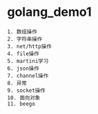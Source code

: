 # golang_demo1
    1. 数组操作
    2. 字符串操作
    3. net/http操作
    4. file操作
    5. martini学习
    6. json操作
    7. channel操作
    8. 异常
    9. socket操作
    10. 面向对象
    11. beego
